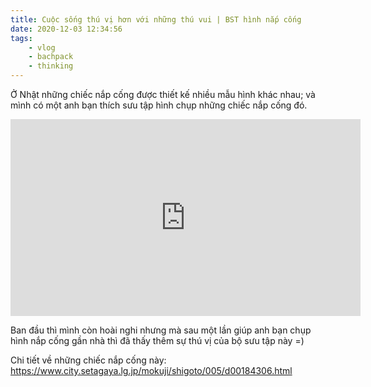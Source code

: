 ```yaml
---
title: Cuộc sống thú vị hơn với những thú vui | BST hình nắp cống
date: 2020-12-03 12:34:56
tags:
    - vlog
    - bachpack
    - thinking
---
```

Ở Nhật những chiếc nắp cống được thiết kế nhiều mẫu hình khác nhau; và mình có một anh bạn thích sưu tập hình chụp những chiếc nắp cống đó.

<iframe width="560" height="315" src="https://www.youtube.com/embed/W9vsCZLtDDg" frameborder="0" allow="accelerometer; autoplay; clipboard-write; encrypted-media; gyroscope; picture-in-picture" allowfullscreen></iframe>

<!-- more -->

Ban đầu thì mình còn hoài nghi nhưng mà sau một lần giúp anh bạn chụp hình nắp cống gần nhà thì đã thấy thêm sự thú vị của bộ sưu tập này =)

Chi tiết về những chiếc nắp cống này: https://www.city.setagaya.lg.jp/mokuji/shigoto/005/d00184306.html
